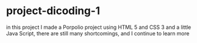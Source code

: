 # project-dicoding-1
in this project I made a Porpolio project using HTML 5 and CSS 3 and a little Java Script, there are still many shortcomings, and I continue to learn more
